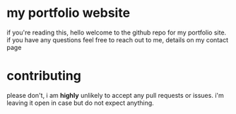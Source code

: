 # my portfolio website
if you're reading this, hello welcome to the github repo for my portfolio site. if you have any questions feel free to reach out to me, details on my contact page

# contributing
please don't, i am **highly** unlikely to accept any pull requests or issues. i'm leaving it open in case but do not expect anything.
